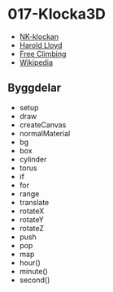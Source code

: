 # 017-Klocka3D

* [NK-klockan](https://christernilsson.github.io/Lab/2018/017-Klocka3D/index.html)
* [Harold Lloyd](https://www.youtube.com/watch?v=Hr2aj1ibVYE)
* [Free Climbing](https://www.youtube.com/watch?v=Fiu0LeLUjUU)
* [Wikipedia](https://sv.wikipedia.org/wiki/NK-klockan)

## Byggdelar

* setup
* draw
* createCanvas
* normalMaterial
* bg
* box 
* cylinder
* torus
* if
* for
* range
* translate 
* rotateX
* rotateY
* rotateZ
* push
* pop
* map
* hour()
* minute()
* second()

